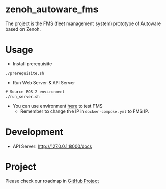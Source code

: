 # zenoh_autoware_fms

The project is the FMS (fleet management system) prototype of Autoware based on Zenoh.

# Usage

* Install prerequisite

```shell
./prerequisite.sh
```

* Run Web Server & API Server

```shell
# Source ROS 2 environment
./run_server.sh
```

* You can use environment [here](https://github.com/evshary/zenoh_demo_docker_env/tree/main/autoware_multiple_fms) to test FMS
    - Remember to change the IP in `docker-compose.yml` to FMS IP.

# Development

* API Server: http://127.0.0.1:8000/docs

# Project

Please check our roadmap in [GitHub Project](https://github.com/users/evshary/projects/2)
